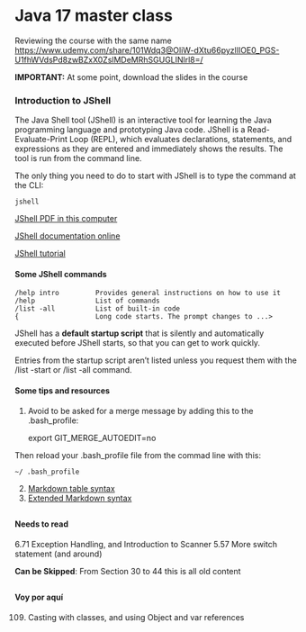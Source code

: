 # Java 17 master class #

Reviewing the course with the same name
https://www.udemy.com/share/101Wdq3@OliW-dXtu66pyzllIOE0_PGS-U1fhWVdsPd8zwBZxX0ZslMDeMRhSGUGLINlrl8=/

**IMPORTANT:** At some point, download the slides in the course

### Introduction to JShell ###

The Java Shell tool (JShell) is an interactive tool for learning the Java programming
language and prototyping Java code. JShell is a Read-Evaluate-Print Loop (REPL),
which evaluates declarations, statements, and expressions as they are entered and
immediately shows the results. The tool is run from the command line.

The only thing you need to do to start with JShell is to type the command at the CLI:
```
jshell
```
[JShell PDF in this computer](C:\Users\lourd\Documents\FromLenovo\DescargasAEstudiar_Nuevo\Java\java-shell-user-guide.pdf)

[JShell documentation online](https://docs.oracle.com/en/java/javase/11/jshell/java-shell-user-guide.pdf)

[JShell tutorial](https://examples.javacodegeeks.com/java-development/core-java/java-9-jshell-tutorial/)

#### Some JShell commands ####
```
/help intro         Provides general instructions on how to use it
/help               List of commands
/list -all          List of built-in code
{                   Long code starts. The prompt changes to ...>
```
JShell has a **default startup script** that is silently and automatically executed before JShell starts, so that you can get to work quickly. 

Entries from the startup script aren’t listed unless you request them with the /list -start or /list -all command.

#### Some tips and resources ####

1. Avoid to be asked for a merge message by adding this to the .bash_profile:
    
    export GIT_MERGE_AUTOEDIT=no

Then reload your .bash_profile file from the commad line with this:

    ~/ .bash_profile

2. [Markdown table syntax](https://www.tablesgenerator.com/markdown_tables#:~:text=As%20the%20official%20Markdown%20documentation%20states%2C%20Markdown%20does,which%20provide%20additional%20syntax%20for%20creating%20simple%20tables.)
3. [Extended Markdown syntax](https://www.markdownguide.org/extended-syntax/#tables)
##
#### Needs to read ####
6.71 Exception Handling, and Introduction to Scanner
5.57 More switch statement      (and around)

**Can be Skipped**: From Section 30 to 44 this is all old content
##

#### Voy por aquí ####

109. Casting with classes, and using Object and var references



